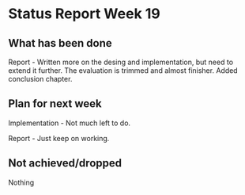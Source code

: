# Status Report Week 19
## What has been done
Report - Written more on the desing and implementation, but need to extend it further. The evaluation is trimmed and almost finisher. Added conclusion chapter.

## Plan for next week
Implementation - Not much left to do.

Report - Just keep on working.

## Not achieved/dropped
Nothing
